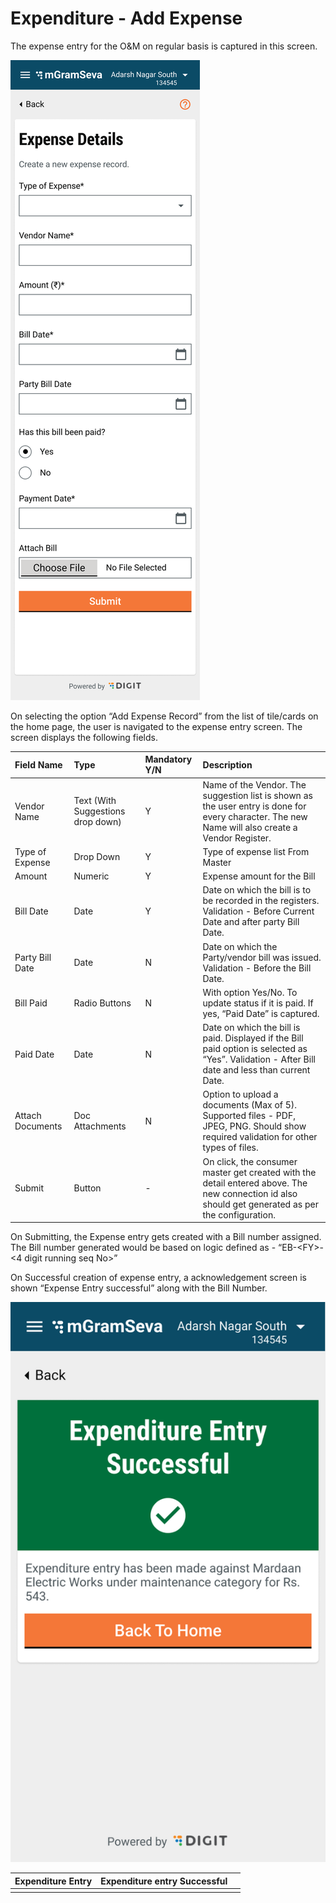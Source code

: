 # Expenditure - Add Expense

The expense entry for the O&M on regular basis is captured in this screen.

![](../../../.gitbook/assets/image%20%283%29.png)

On selecting the option “Add Expense Record” from the list of tile/cards on the home page, the user is navigated to the expense entry screen. The screen displays the following fields.

| **Field Name** | **Type** | **Mandatory Y/N** | **Description** |
| :--- | :--- | :--- | :--- |
| Vendor Name | Text \(With Suggestions drop down\) | Y | Name of the Vendor. The suggestion list is shown as the user entry is done for every character. The new Name will also create a Vendor Register. |
| Type of Expense | Drop Down | Y | Type of expense list From Master |
| Amount | Numeric | Y | Expense amount for the Bill |
| Bill Date | Date | Y | Date on which the bill is to be recorded in the registers. Validation - Before Current Date and after party Bill Date. |
| Party Bill Date | Date | N | Date on which the Party/vendor bill was issued. Validation - Before the Bill Date. |
| Bill Paid | Radio Buttons | N | With option Yes/No. To update status if it is paid. If yes, “Paid Date” is captured. |
| Paid Date | Date | N | Date on which the bill is paid. Displayed if the Bill paid option is selected as “Yes”. Validation - After Bill date and less than current Date. |
| Attach Documents | Doc Attachments | N | Option to upload a documents \(Max of 5\). Supported files - PDF, JPEG, PNG. Should show required validation for other types of files. |
| Submit | Button | - | On click, the consumer master get created with the detail entered above. The new connection id also should get generated as per the configuration. |

On Submitting, the Expense entry gets created with a Bill number assigned. The Bill number generated would be based on logic defined as - “EB-&lt;FY&gt;-&lt;4 digit running seq No&gt;”

On Successful creation of expense entry, a acknowledgement screen is shown “Expense Entry successful” along with the Bill Number. 

![](../../../.gitbook/assets/image%20%2849%29.png)



| **Expenditure Entry** | **Expenditure entry Successful** |  |
| :--- | :--- | :--- |
|  |  |  |

